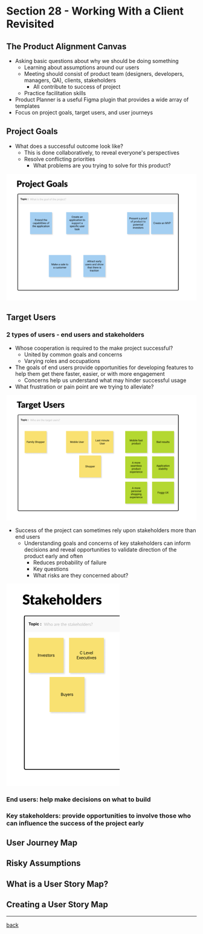 # Section 28 - Working With a Client Revisited

## The Product Alignment Canvas

- Asking basic questions about why we should be doing something
  - Learning about assumptions around our users
  - Meeting should consist of product team (designers, developers, managers, QA), clients, stakeholders
    - All contribute to success of project
  - Practice facilitation skills
- Product Planner is a useful Figma plugin that provides a wide array of templates
- Focus on project goals, target users, and user journeys


## Project Goals

- What does a successful outcome look like?
  - This is done collaboratively, to reveal everyone's perspectives
  - Resolve conflicting priorities
    - What problems are you trying to solve for this product?

<img src="../img/client-goals.png" width="900px" alt="Project Goals">

## Target Users

### 2 types of users - end users and stakeholders

- Whose cooperation is required to the make project successful?
  - United by common goals and concerns
  - Varying roles and occupations
- The goals of end users provide opportunities for developing features to help them get there faster, easier, or with more engagement
  - Concerns help us understand what may hinder successful usage
- What frustration or pain point are we trying to alleviate?

<img src="../img/client-target-users.png" width="900px" alt="Target Users">

- Success of the project can sometimes rely upon stakeholders more than end users
  - Understanding goals and concerns of key stakeholders can inform decisions and reveal opportunities to validate direction of the product early and often
    - Reduces probability of failure
    - Key questions
    - What risks are they concerned about?

<img src="../img/client-stakeholders.png" width="300px" alt="Stakeholders">

### **End users:** help make decisions on what to build
### **Key stakeholders:** provide opportunities to involve those who can influence the success of the project early

## User Journey Map

## Risky Assumptions

## What is a User Story Map?

## Creating a User Story Map

- - -

[back](../README.md)
